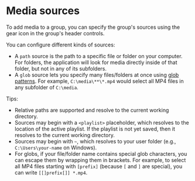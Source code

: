 # Media sources
To add media to a group,
you can specify the group's sources
using the gear icon in the group's header controls.

You can configure different kinds of sources:

* A `path` source is the path to a specific file or folder on your computer.
  For folders, the application will look for media directly inside of that folder,
  but not in any of its subfolders.
* A `glob` source lets you specify many files/folders at once using
  [glob patterns](https://en.wikipedia.org/wiki/Glob_(programming)).
  For example, `C:\media\**\*.mp4` would select all MP4 files in any subfolder of `C:\media`.

Tips:

* Relative paths are supported and resolve to the current working directory.
* Sources may begin with a `<playlist>` placeholder,
  which resolves to the location of the active playlist.
  If the playlist is not yet saved, then it resolves to the current working directory.
* Sources may begin with `~`,
  which resolves to your user folder (e.g., `C:\Users\your-name` on Windows).
* For globs, if your file/folder name contains special glob characters,
  you can escape them by wrapping them in brackets.
  For example, to select all MP4 files starting with `[prefix]` (because `[` and `]` are special),
  you can write `[[]prefix[]] *.mp4`.
